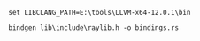 ```shell
set LIBCLANG_PATH=E:\tools\LLVM-x64-12.0.1\bin
```

```shell
bindgen lib\include\raylib.h -o bindings.rs
```

